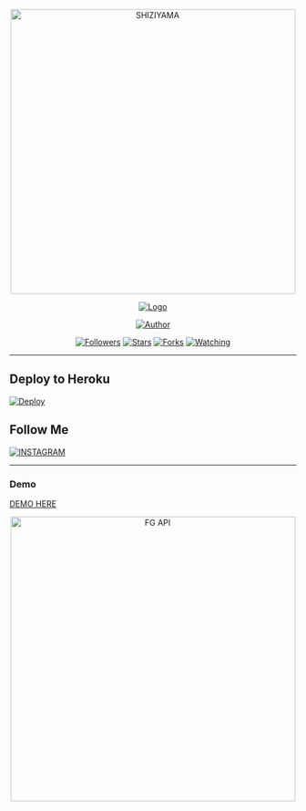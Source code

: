 <p align="center">
<img src="https://telegra.ph/file/2d99afacf3184de8f9bd9.png" alt="SHIZIYAMA" width="500"/>


</p>
<p align="center">
<a href="#"><img title="Logo" src="https://img.shields.io/badge/SHIZIYAMA-green?colorA=%23ff0000&colorB=%23017e40&style=for-the-badge"></a>
</p>
<p align="center">
<a href="https://github.com/zeezxyz/fg-api"><img title="Author" src="https://img.shields.io/badge/Author-zeezxyz-red.svg?style=for-the-badge&logo=github"></a>
</p>
<p align="center">
<a href="https://github.com/zeezxyz/fg-api"><img title="Followers" src="https://img.shields.io/github/followers/zeezxyz2803?color=blue&style=flat-square"></a>
<a href="https://github.com/zeezxyz/fg-api"><img title="Stars" src="https://img.shields.io/github/stars/zeezxyz/fg-api?color=red&style=flat-square"></a>
<a href="https://github.com/zeezxyz/fg-api/network/members"><img title="Forks" src="https://img.shields.io/github/forks/zeezxyz/fg-api?color=red&style=flat-square"></a>
<a href="https://github.com/zeezxyz/fg-api/watchers"><img title="Watching" src="https://img.shields.io/github/watchers/zeezxyz/fg-api?label=Watchers&color=blue&style=flat-square"></a>
</p>

---
## Deploy to Heroku
[![Deploy](https://www.herokucdn.com/deploy/button.svg)](https://heroku.com/deploy?template=https://github.com/zeezxyz/fg-api)

## Follow Me
[![INSTAGRAM](https://img.shields.io/badge/Instagram-25D366?style=for-the-badge&logo=instgram&logoColor=white)](https://Instagram.com/ftditzzxy) 


---------


### Demo

<a href="https://api.shiziyama.ml">DEMO HERE</a>


<p align="center">
<img src="https://telegra.ph/file/9b92b4d0b1d7af41d1dc8.jpg" alt="FG API" width="500"/>
